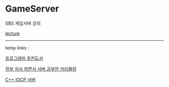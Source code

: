 # GameServer
SBS 게임서버 강의

[lecture](https://blog.naver.com/ksw617)


---


temp links : 

[프로그래머 추천도서](https://viovo.tistory.com/176) 

[학부 석사 하면서 서버 공부한 커리큘럼](https://gall.dcinside.com/mgallery/board/view/?id=gamejob&no=6079)

[C++ IOCP 서버](https://developstudy.tistory.com/45)
